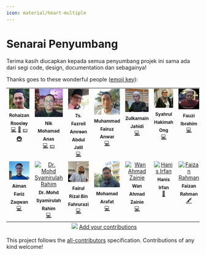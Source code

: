 ```yaml
---
icon: material/heart-multiple
---
```


# Senarai Penyumbang

Terima kasih diucapkan kepada semua penyumbang projek ini sama ada dari segi code, design, documentation dan sebagainya!

Thanks goes to these wonderful people ([emoji key](https://allcontributors.org/docs/en/emoji-key)):

<!-- ALL-CONTRIBUTORS-LIST:START - Do not remove or modify this section -->
<!-- prettier-ignore-start -->
<!-- markdownlint-disable -->
<table>
  <tbody>
    <tr>
      <td align="center" valign="top" width="14.28%"><a href="https://github.com/rohaizanr"><img src="https://raw.githubusercontent.com/hanisirfan/docs.e-masjid.my/main/docs/assets/img/misc/contributors/izan.webp?s=100" width="100px;" alt="Rohaizan Roosley"/><br /><sub><b>Rohaizan Roosley</b></sub></a><br /><a href="https://github.com/Dev4w4n/docs.e-masjid.my/commits?author=rohaizanr" title="Code">💻</a> <a href="https://github.com/Dev4w4n/docs.e-masjid.my/commits?author=rohaizanr" title="Documentation">📖</a> <a href="#financial-rohaizanr" title="Financial">💵</a> <a href="#infra-rohaizanr" title="Infrastructure (Hosting, Build-Tools, etc)">🚇</a></td>
      <td align="center" valign="top" width="14.28%"><a href="https://github.com/nikanas"><img src="https://raw.githubusercontent.com/hanisirfan/docs.e-masjid.my/main/docs/assets/img/misc/contributors/anas.webp?s=100" width="100px;" alt="Nik Mohamad Anas"/><br /><sub><b>Nik Mohamad Anas</b></sub></a><br /><a href="https://github.com/Dev4w4n/docs.e-masjid.my/commits?author=nikanas" title="Code">💻</a> <a href="#financial-nikanas" title="Financial">💵</a></td>
      <td align="center" valign="top" width="14.28%"><a href="https://github.com/fazreil"><img src="https://raw.githubusercontent.com/hanisirfan/docs.e-masjid.my/main/docs/assets/img/misc/contributors/fazreil.webp?s=100" width="100px;" alt="Ts. Fazreil Amreen Abdul Jalil"/><br /><sub><b>Ts. Fazreil Amreen Abdul Jalil</b></sub></a><br /><a href="https://github.com/Dev4w4n/docs.e-masjid.my/commits?author=fazreil" title="Code">💻</a></td>
      <td align="center" valign="top" width="14.28%"><a href="http://erosanwar.tripod.com/"><img src="https://raw.githubusercontent.com/hanisirfan/docs.e-masjid.my/main/docs/assets/img/misc/contributors/eros.webp?s=100" width="100px;" alt="Muhammad Fairuz Anwar"/><br /><sub><b>Muhammad Fairuz Anwar</b></sub></a><br /><a href="https://github.com/Dev4w4n/docs.e-masjid.my/commits?author=erosanwar" title="Code">💻</a></td>
      <td align="center" valign="top" width="14.28%"><a href="https://github.com/jebatco"><img src="https://raw.githubusercontent.com/hanisirfan/docs.e-masjid.my/main/docs/assets/img/misc/contributors/zul.webp?s=100" width="100px;" alt="Zulkarnain Jahidi"/><br /><sub><b>Zulkarnain Jahidi</b></sub></a><br /><a href="https://github.com/Dev4w4n/docs.e-masjid.my/commits?author=jebatco" title="Code">💻</a></td>
      <td align="center" valign="top" width="14.28%"><a href="https://github.com/lurhays"><img src="https://raw.githubusercontent.com/hanisirfan/docs.e-masjid.my/main/docs/assets/img/misc/contributors/kim.webp?s=100" width="100px;" alt="Syahrul Hakimah Ong"/><br /><sub><b>Syahrul Hakimah Ong</b></sub></a><br /><a href="https://github.com/Dev4w4n/docs.e-masjid.my/commits?author=lurhays" title="Code">💻</a></td>
      <td align="center" valign="top" width="14.28%"><a href="https://github.com/pojicode"><img src="https://raw.githubusercontent.com/hanisirfan/docs.e-masjid.my/main/docs/assets/img/misc/contributors/poji.webp?s=100" width="100px;" alt="Fauzi Ibrahim"/><br /><sub><b>Fauzi Ibrahim</b></sub></a><br /><a href="https://github.com/Dev4w4n/docs.e-masjid.my/commits?author=pojicode" title="Code">💻</a></td>
    </tr>
    <tr>
      <td align="center" valign="top" width="14.28%"><a href="https://github.com/AimanFariz"><img src="https://raw.githubusercontent.com/hanisirfan/docs.e-masjid.my/main/docs/assets/img/misc/contributors/aiman.webp?s=100" width="100px;" alt="Aiman Fariz Zaqwan"/><br /><sub><b>Aiman Fariz Zaqwan</b></sub></a><br /><a href="https://github.com/Dev4w4n/docs.e-masjid.my/commits?author=AimanFariz" title="Code">💻</a></td>
      <td align="center" valign="top" width="14.28%"><a href="https://drmsr.dev/"><img src="https://avatars.githubusercontent.com/u/132215307?v=4?s=100" width="100px;" alt="Dr. Mohd Syamirulah Rahim"/><br /><sub><b>Dr. Mohd Syamirulah Rahim</b></sub></a><br /><a href="https://github.com/Dev4w4n/docs.e-masjid.my/commits?author=dr-msr" title="Code">💻</a></td>
      <td align="center" valign="top" width="14.28%"><a href="https://github.com/fairul82"><img src="https://raw.githubusercontent.com/hanisirfan/docs.e-masjid.my/main/docs/assets/img/misc/contributors/fairul.webp?s=100" width="100px;" alt="Fairul Rizal Bin Fahrurazi"/><br /><sub><b>Fairul Rizal Bin Fahrurazi</b></sub></a><br /><a href="https://github.com/Dev4w4n/docs.e-masjid.my/commits?author=fairul82" title="Code">💻</a></td>
      <td align="center" valign="top" width="14.28%"><a href="https://github.com/araf-dev"><img src="https://raw.githubusercontent.com/hanisirfan/docs.e-masjid.my/main/docs/assets/img/misc/contributors/arafat.webp?s=100" width="100px;" alt="Mohamad Arafat"/><br /><sub><b>Mohamad Arafat</b></sub></a><br /><a href="https://github.com/Dev4w4n/docs.e-masjid.my/commits?author=araf-dev" title="Code">💻</a></td>
      <td align="center" valign="top" width="14.28%"><a href="https://github.com/wanahmadzainie"><img src="https://avatars.githubusercontent.com/u/4995941?v=4?s=100" width="100px;" alt="Wan Ahmad Zainie"/><br /><sub><b>Wan Ahmad Zainie</b></sub></a><br /><a href="https://github.com/Dev4w4n/docs.e-masjid.my/commits?author=wanahmadzainie" title="Code">💻</a></td>
      <td align="center" valign="top" width="14.28%"><a href="https://www.hanisirfan.xyz/"><img src="https://avatars.githubusercontent.com/u/66242389?v=4?s=100" width="100px;" alt="Hanis Irfan"/><br /><sub><b>Hanis Irfan</b></sub></a><br /><a href="https://github.com/Dev4w4n/docs.e-masjid.my/commits?author=hanisirfan" title="Documentation">📖</a></td>
      <td align="center" valign="top" width="14.28%"><a href="https://www.kflegacyresources.com/"><img src="https://avatars.githubusercontent.com/u/33825287?v=4?s=100" width="100px;" alt="Faizan Rahman"/><br /><sub><b>Faizan Rahman</b></sub></a><br /><a href="#content-mfar1984" title="Content">🖋</a></td>
    </tr>
  </tbody>
  <tfoot>
    <tr>
      <td align="center" size="13px" colspan="7">
        <img src="https://raw.githubusercontent.com/all-contributors/all-contributors-cli/1b8533af435da9854653492b1327a23a4dbd0a10/assets/logo-small.svg">
          <a href="https://all-contributors.js.org/docs/en/bot/usage">Add your contributions</a>
        </img>
      </td>
    </tr>
  </tfoot>
</table>

<!-- markdownlint-restore -->
<!-- prettier-ignore-end -->

<!-- ALL-CONTRIBUTORS-LIST:END -->

This project follows the [all-contributors](https://github.com/all-contributors/all-contributors) specification. Contributions of any kind welcome!